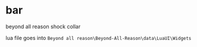 # bar

beyond all reason shock collar

lua file goes into `Beyond all reason\Beyond-All-Reason\data\LuaUI\Widgets`
